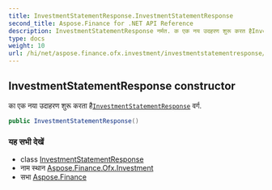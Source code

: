 ```yaml
---
title: InvestmentStatementResponse.InvestmentStatementResponse
second_title: Aspose.Finance for .NET API Reference
description: InvestmentStatementResponse नर्मत. क एक नय उदहरण शुरू करत हैInvestmentStatementResponse वर्ग.
type: docs
weight: 10
url: /hi/net/aspose.finance.ofx.investment/investmentstatementresponse/investmentstatementresponse/
---
```

## InvestmentStatementResponse constructor

का एक नया उदाहरण शुरू करता है[`InvestmentStatementResponse`](../) वर्ग.

```csharp
public InvestmentStatementResponse()
```

### यह सभी देखें

* class [InvestmentStatementResponse](../)
* नाम स्थान [Aspose.Finance.Ofx.Investment](../../investmentstatementresponse/)
* सभा [Aspose.Finance](../../../)


